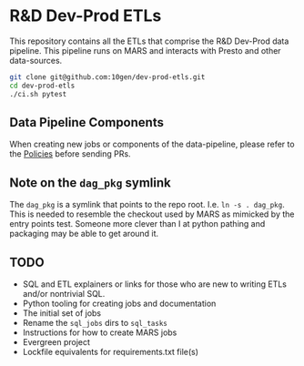 # R&D Dev-Prod ETLs

This repository contains all the ETLs that comprise the R&D Dev-Prod data pipeline. This pipeline runs on MARS and interacts with Presto and other data-sources.

```sh
git clone git@github.com:10gen/dev-prod-etls.git
cd dev-prod-etls
./ci.sh pytest
```

## Data Pipeline Components

When creating new jobs or components of the data-pipeline, please refer to the [Policies](./docs/policies.md) before sending PRs.

## Note on the `dag_pkg` symlink

The `dag_pkg` is a symlink that points to the repo root. I.e. `ln -s . dag_pkg`. This is needed to resemble the checkout used by MARS as mimicked by the entry points test. Someone more clever than I at python pathing and packaging may be able to get around it.

## TODO

- SQL and ETL explainers or links for those who are new to writing ETLs and/or nontrivial SQL.
- Python tooling for creating jobs and documentation
- The initial set of jobs
- Rename the `sql_jobs` dirs to `sql_tasks`
- Instructions for how to create MARS jobs
- Evergreen project
- Lockfile equivalents for requirements.txt file(s)
